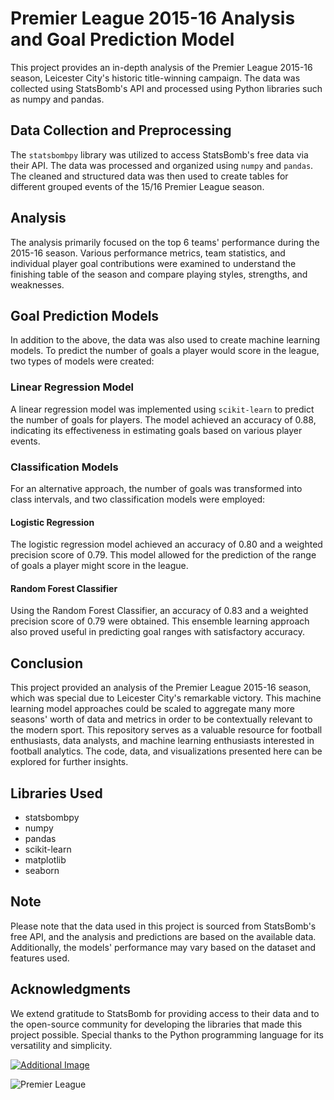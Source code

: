 # Premier League 2015-16 Analysis and Goal Prediction Model

This project provides an in-depth analysis of the Premier League 2015-16 season, Leicester City's historic title-winning campaign. The data was collected using StatsBomb's API and processed using Python libraries such as numpy and pandas. 

## Data Collection and Preprocessing

The `statsbombpy` library was utilized to access StatsBomb's free data via their API. The data was processed and organized using `numpy` and `pandas`. The cleaned and structured data was then used to create tables for different grouped events of the 15/16 Premier League season.

## Analysis

The analysis primarily focused on the top 6 teams' performance during the 2015-16 season. Various performance metrics, team statistics, and individual player goal contributions were examined to understand the finishing table of the season and compare playing styles, strengths, and weaknesses.

## Goal Prediction Models

In addition to the above, the data was also used to create machine learning models.
To predict the number of goals a player would score in the league, two types of models were created:

### Linear Regression Model

A linear regression model was implemented using `scikit-learn` to predict the number of goals for players. The model achieved an accuracy of 0.88, indicating its effectiveness in estimating goals based on various player events.

### Classification Models

For an alternative approach, the number of goals was transformed into class intervals, and two classification models were employed:

#### Logistic Regression

The logistic regression model achieved an accuracy of 0.80 and a weighted precision score of 0.79. This model allowed for the prediction of the range of goals a player might score in the league.

#### Random Forest Classifier

Using the Random Forest Classifier, an accuracy of 0.83 and a weighted precision score of 0.79 were obtained. This ensemble learning approach also proved useful in predicting goal ranges with satisfactory accuracy.

## Conclusion

This project provided an analysis of the Premier League 2015-16 season, which was special due to Leicester City's remarkable victory. 
This machine learning model approaches could be scaled to aggregate many more seasons' worth of data and metrics in order to be contextually relevant to the modern sport.
This repository serves as a valuable resource for football enthusiasts, data analysts, and machine learning enthusiasts interested in football analytics. The code, data, and visualizations presented here can be explored for further insights.

## Libraries Used

- statsbombpy
- numpy
- pandas
- scikit-learn
- matplotlib
- seaborn

## Note

Please note that the data used in this project is sourced from StatsBomb's free API, and the analysis and predictions are based on the available data. Additionally, the models' performance may vary based on the dataset and features used.

## Acknowledgments

We extend gratitude to StatsBomb for providing access to their data and to the open-source community for developing the libraries that made this project possible. Special thanks to the Python programming language for its versatility and simplicity.

[![Additional Image](https://statsbomb.com/wp-content/uploads/2023/03/IconLockup_MediaPack-min.png)](https://statsbomb.com/wp-content/uploads/2023/03/IconLockup_MediaPack-min.png)


![Premier League](https://w7.pngwing.com/pngs/703/853/png-transparent-2016-17-premier-league-2015-16-premier-league-2018-19-premier-league-2013-14-premier-league-2017-18-premier-league-others.png)

